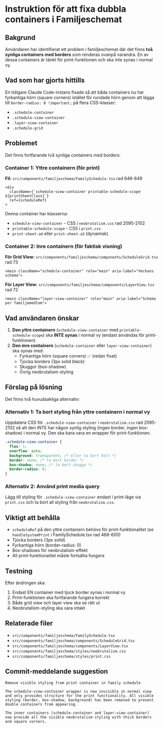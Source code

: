 # Instruktion för att fixa dubbla containers i Familjeschemat

## Bakgrund
Användaren har identifierat ett problem i familjeschemat där det finns **två synliga containers med borders** som renderas ovanpå varandra. En av dessa containers är tänkt för print-funktionen och ska inte synas i normal vy.

## Vad som har gjorts hittills
En tidigare Claude Code-instans fixade så att båda containers nu har fyrkantiga hörn (square corners) istället för rundade hörn genom att lägga till `border-radius: 0 !important;` på flera CSS-klasser:
- `.schedule-container`
- `.schedule-view-container`
- `.layer-view-container`
- `.schedule-grid`

## Problemet
Det finns fortfarande två synliga containers med borders:

### Container 1: Yttre containern (för print)
**Fil:** `src/components/familjeschema/FamilySchedule.tsx` rad 646-649
```tsx
<div
  className={`schedule-view-container printable-schedule-scope ${printSheetClass}`}
  ref={scheduleRef}
>
```
Denna container har klasserna:
- `schedule-view-container` - CSS i `neobrutalism.css` rad 2095-2102
- `printable-schedule-scope` - CSS i `print.css`
- `print-sheet-a4` eller `print-sheet-a3` (dynamisk)

### Container 2: Inre containern (för faktisk visning)
**För Grid View:** `src/components/familjeschema/components/ScheduleGrid.tsx` rad 73
```tsx
<main className="schedule-container" role="main" aria-label="Veckans schema">
```

**För Layer View:** `src/components/familjeschema/components/LayerView.tsx` rad 72
```tsx
<main className="layer-view-container" role="main" aria-label="Schema per familjemedlem">
```

## Vad användaren önskar
1. **Den yttre containern** (`schedule-view-container` med `printable-schedule-scope`) ska **INTE synas** i normal vy (endast användas för print-funktionen)
2. **Den inre containern** (`schedule-container` eller `layer-view-container`) ska synas med:
   - Fyrkantiga hörn (square corners) ✅ (redan fixat)
   - Tjocka borders (3px solid black)
   - Skuggor (box-shadow)
   - Övrig neobrutalism-styling

## Förslag på lösning
Det finns två huvudsakliga alternativ:

### Alternativ 1: Ta bort styling från yttre containern i normal vy
Uppdatera CSS för `.schedule-view-container` i `neobrutalism.css` rad 2095-2102 så att den INTE har någon synlig styling (ingen border, ingen box-shadow) i normal vy. Den ska bara vara en wrapper för print-funktionen.

```css
.schedule-view-container {
  flex: 1;
  overflow: auto;
  background: transparent; /* eller ta bort helt */
  border: none; /* ta bort border */
  box-shadow: none; /* ta bort skugga */
  border-radius: 0;
}
```

### Alternativ 2: Använd print media query
Lägg till styling för `.schedule-view-container` endast i print-läge via `print.css` och ta bort all styling från `neobrutalism.css`.

## Viktigt att behålla
- `scheduleRef` på den yttre containern behövs för print-funktionalitet (se `handleSystemPrint` i FamilySchedule.tsx rad 468-600)
- Tjocka borders (3px solid)
- Fyrkantiga hörn (border-radius: 0)
- Box-shadows för neobrutalism-effekt
- All print-funktionalitet måste fortsätta fungera

## Testning
Efter ändringen ska:
1. Endast EN container med tjock border synas i normal vy
2. Print-funktionen ska fortfarande fungera korrekt
3. Både grid view och layer view ska se rätt ut
4. Neobrutalism-styling ska vara intakt

## Relaterade filer
- `src/components/familjeschema/FamilySchedule.tsx`
- `src/components/familjeschema/components/ScheduleGrid.tsx`
- `src/components/familjeschema/components/LayerView.tsx`
- `src/components/familjeschema/styles/neobrutalism.css`
- `src/components/familjeschema/styles/print.css`

## Commit-meddelande suggestion
```
Remove visible styling from print container in family schedule

The schedule-view-container wrapper is now invisible in normal view
and only provides structure for the print functionality. All visible
styling (border, box-shadow, background) has been removed to prevent
double containers from appearing.

The inner containers (schedule-container and layer-view-container)
now provide all the visible neobrutalism styling with thick borders
and square corners.
```
